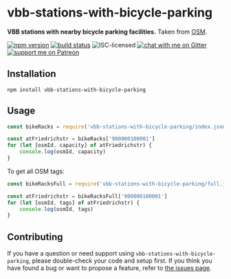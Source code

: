 # vbb-stations-with-bicycle-parking

**VBB stations with nearby bicycle parking facilities.** Taken from [OSM](https://www.openstreetmap.org/).

[![npm version](https://img.shields.io/npm/v/vbb-stations-with-bicycle-parking.svg)](https://www.npmjs.com/package/vbb-stations-with-bicycle-parking)
[![build status](https://api.travis-ci.org/derhuerst/vbb-stations-with-bicycle-parking.svg?branch=master)](https://travis-ci.org/derhuerst/vbb-stations-with-bicycle-parking)
![ISC-licensed](https://img.shields.io/github/license/derhuerst/vbb-stations-with-bicycle-parking.svg)
[![chat with me on Gitter](https://img.shields.io/badge/chat%20with%20me-on%20gitter-512e92.svg)](https://gitter.im/derhuerst)
[![support me on Patreon](https://img.shields.io/badge/support%20me-on%20patreon-fa7664.svg)](https://patreon.com/derhuerst)


## Installation

```shell
npm install vbb-stations-with-bicycle-parking
```


## Usage

```js
const bikeRacks = require('vbb-stations-with-bicycle-parking/index.json')

const atFriedrichstr = bikeRacks['900000100001']
for (let [osmId, capacity] of atFriedrichstr) {
	console.log(osmId, capacity)
}
```

To get all OSM tags:

```js
const bikeRacksFull = require('vbb-stations-with-bicycle-parking/full.json')

const atFriedrichstr = bikeRacksFull['900000100001']
for (let [osmId, tags] of atFriedrichstr) {
	console.log(osmId, tags)
}
```


## Contributing

If you have a question or need support using `vbb-stations-with-bicycle-parking`, please double-check your code and setup first. If you think you have found a bug or want to propose a feature, refer to [the issues page](https://github.com/derhuerst/vbb-stations-with-bicycle-parking/issues).

